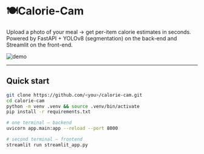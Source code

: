 # 🍽Calorie-Cam

Upload a photo of your meal → get per-item calorie estimates in seconds.  
Powered by FastAPI + YOLOv8 (segmentation) on the back-end and Streamlit on the front-end.

![demo](docs/demo.gif)

---

## Quick start

```bash
git clone https://github.com/<you>/calorie-cam.git
cd calorie-cam
python -m venv .venv && source .venv/bin/activate
pip install -r requirements.txt

# one terminal – backend
uvicorn app.main:app --reload --port 8000

# second terminal – frontend
streamlit run streamlit_app.py
